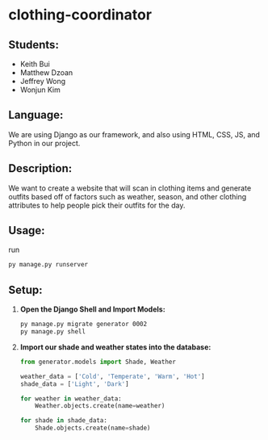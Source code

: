 # clothing-coordinator
## Students:
- Keith Bui
- Matthew Dzoan
- Jeffrey Wong
- Wonjun Kim

## Language:
We are using Django as our framework, and also using HTML, CSS, JS, and Python in our project.

## Description:
We want to create a website that will scan in clothing items and generate outfits based off of factors such as weather, season, and other clothing attributes to help people pick their outfits for the day.

## Usage:
run
```bash
py manage.py runserver
```

## Setup:
1. **Open the Django Shell and Import Models:**
   ```sh
   py manage.py migrate generator 0002
   py manage.py shell
   ```

2. **Import our shade and weather states into the database:**
   ```py
   from generator.models import Shade, Weather

   weather_data = ['Cold', 'Temperate', 'Warm', 'Hot']
   shade_data = ['Light', 'Dark']

   for weather in weather_data:
       Weather.objects.create(name=weather)

   for shade in shade_data:
       Shade.objects.create(name=shade)
   ```
